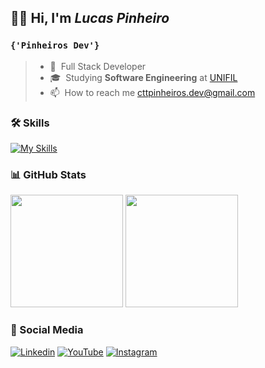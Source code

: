 ## 👋🏻 Hi, I'm ***Lucas Pinheiro***

### ```{'Pinheiros Dev'}```

> -  🎯 &nbsp;Full Stack Developer
> -  🎓 &nbsp;Studying **Software Engineering** at <a href="https://unifil.br/">UNIFIL</a>
> -  📫 &nbsp;How to reach me cttpinheiros.dev@gmail.com

### 🛠️ Skills
[![My Skills](https://skillicons.dev/icons?i=cs,dotnet,js,ts,react,mysql,postgres,git,github,postman,azure,aws,vscode,visualstudio,figma)](https://skillicons.dev)

### 📊 GitHub Stats

<img height="180em" src="https://github-readme-stats.vercel.app/api?username=pinheirosdev&theme=dark&hide_border=true&include_all_commits=false&count_private=false" /> <img height="180em" src="https://github-readme-stats.vercel.app/api/top-langs/?username=pinheirosdev&theme=dark&hide_border=true&include_all_commits=false&count_private=false&layout=compact"/>

### 📱 Social Media
[![Linkedin](https://img.shields.io/badge/LinkedIn-0077B5?style=for-the-badge&logo=linkedin&logoColor=white)](https://www.linkedin.com/in/pinheiros-dev)
[![YouTube](https://img.shields.io/badge/YouTube-%23FF0000.svg?style=for-the-badge&logo=YouTube&logoColor=white)](https://www.youtube.com/@PinheirosDev)
[![Instagram](https://img.shields.io/badge/Instagram-E4405F?style=for-the-badge&logo=instagram&logoColor=white)](https://www.instagram.com/p1nheiros/)

